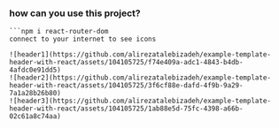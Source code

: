 ### how can you use this project?

```npm i bootstrap
```npm i react-router-dom
connect to your internet to see icons

![header1](https://github.com/alirezatalebizadeh/example-template-header-with-react/assets/104105725/f74e409a-adc1-4843-b4db-4afdc0e91dd5)
![header2](https://github.com/alirezatalebizadeh/example-template-header-with-react/assets/104105725/3f6cf88e-dafd-4f9b-9a29-7a1a28b26b80)
![header3](https://github.com/alirezatalebizadeh/example-template-header-with-react/assets/104105725/1ab88e5d-75fc-4398-a66b-02c61a8c74aa)
